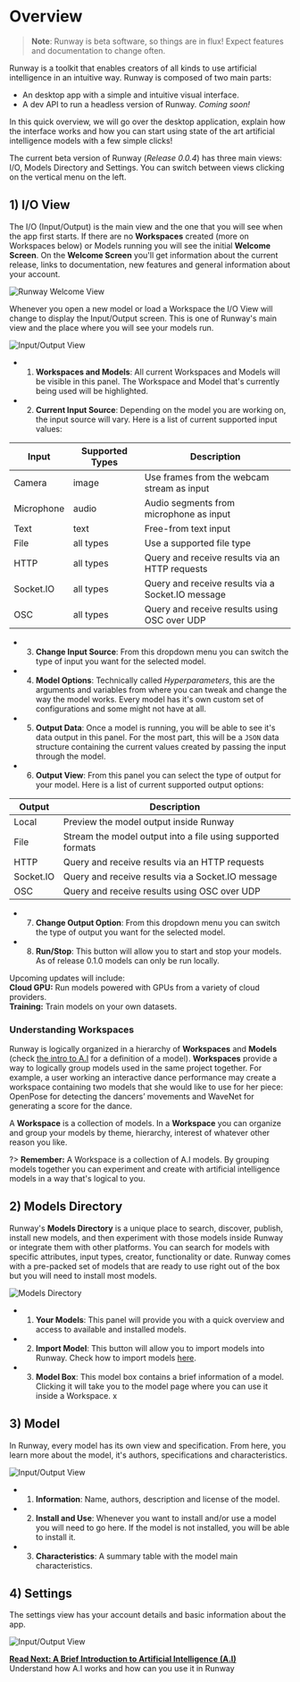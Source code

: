 # Overview

> __Note__: Runway is beta software, so things are in flux! Expect features and documentation to change often.

Runway is a toolkit that enables creators of all kinds to use artificial intelligence in an intuitive way. Runway is composed of two main parts: 
- An desktop app with a simple and intuitive visual interface.
- A dev API to run a headless version of Runway. *Coming soon!*

In this quick overview, we will go over the desktop application, explain how the interface works and how you can start using state of the art artificial intelligence models with a few simple clicks!

The current beta version of Runway (*Release 0.0.4*) has three main views: I/O, Models Directory and Settings. You can switch between views clicking on the vertical menu on the left.

## 1) I/O View

The I/O (Input/Output) is the main view and the one that you will see when the app first starts. If there are no **Workspaces** created (more on Workspaces below) or Models running you will see the initial **Welcome Screen**. On the **Welcome Screen** you'll get information about the current release, links to documentation, new features and general information about your account.

![Runway Welcome View](https://runway.nyc3.digitaloceanspaces.com/documentation/welcome_view.png)

Whenever you open a new model or load a Workspace the I/O View will change to display the Input/Output screen. This is one of Runway's main view and the place where you will see your models run.

![Input/Output View](https://runway.nyc3.cdn.digitaloceanspaces.com/documentation/io_view_annotated.png)

- 1) **Workspaces and Models**: All current Workspaces and Models will be visible in this panel. The Workspace and Model that's currently being used will be highlighted.
- 2) **Current Input Source**: Depending on the model you are working on, the input source will vary. Here is a list of current supported input values:

| Input      | Supported Types | Description                                       |
|------------|-----------------|---------------------------------------------------|
| Camera     | image           | Use frames from the webcam stream as input        |
| Microphone | audio           | Audio segments from microphone as input           |
| Text       | text            | Free-from text input                              |
| File       | all types       | Use a supported file type                         |
| HTTP       | all types       | Query and receive results via an HTTP requests    |
| Socket.IO  | all types       | Query and receive results via a Socket.IO message |
| OSC        | all types       | Query and receive results using OSC over UDP      |

- 3) **Change Input Source**: From this dropdown menu you can switch the type of input you want for the selected model. 
- 4) **Model Options**: Technically called *Hyperparameters*, this are the arguments and variables from where you can tweak and change the way the model works. Every model has it's own custom set of configurations and some might not have at all.
- 5) **Output Data**: Once a model is running, you will be able to see it's data output in this panel. For the most part, this will be a `JSON` data structure containing the current values created by passing the input through the model.
- 6) **Output View**: From this panel you can select the type of output for your model. Here is a list of current supported output options:

| Output     | Description                                       
|------------|---------------------------------------------------------------------|
| Local      | Preview the model output inside Runway                              |
| File       | Stream the model output into a file using supported formats         |
| HTTP       | Query and receive results via an HTTP requests                      |
| Socket.IO  | Query and receive results via a Socket.IO message                   |
| OSC        | Query and receive results using OSC over UDP                        |

- 7) **Change Output Option**: From this dropdown menu you can switch the type of output you want for the selected model. 
- 8) **Run/Stop**: This button will allow you to start and stop your models. As of release 0.1.0 models can only be run locally.

<p class='note'>
  Upcoming updates will include: <br>
  <b>Cloud GPU:</b> Run models powered with GPUs from a variety of cloud providers. <br>
  <b>Training:</b> Train models on your own datasets. 
</p>

### Understanding Workspaces

Runway is logically organized in a hierarchy of **Workspaces** and **Models** (check [the intro to A.I](intro-to-ai.md) for a definition of a model). **Workspaces** provide a way to logically group models used in the same project together. For example, a user working an interactive dance performance may create a workspace containing two models that she would like to use for her piece: OpenPose for detecting the dancers’ movements and WaveNet for generating a score for the dance.

A **Workspace** is a collection of models. In a **Workspace** you can organize and group your models by theme, hierarchy, interest of whatever other reason you like.

?> **Remember:** A Workspace is a collection of A.I models. By grouping models together you can experiment and create with artificial intelligence models in a way that's logical to you.

## 2) Models Directory

Runway's **Models Directory** is a unique place to search, discover, publish, install new models, and then experiment with those models inside Runway or integrate them with other platforms. You can search for models with specific attributes, input types, creator, functionality or date. Runway comes with a pre-packed set of models that are ready to use right out of the box but you will need to install most models.

![Models Directory](https://runway.nyc3.cdn.digitaloceanspaces.com/documentation/models_directory_annotated.png)

- 1) **Your Models**: This panel will provide you with a quick overview and access to available and installed models.
- 2) **Import Model**: This button will allow you to import models into Runway. Check how to import models [here](importing.md).
- 3) **Model Box**: This model box contains a brief information of a model. Clicking it will take you to the model page where you can use it inside a Workspace.   x

## 3) Model

In Runway, every model has its own view and specification. From here, you learn more about the model, it's authors, specifications and characteristics.

![Input/Output View](https://runway.nyc3.cdn.digitaloceanspaces.com/documentation/model_view.png)

- 1) **Information**: Name, authors, description and license of the model.
- 2) **Install and Use**: Whenever you want to install and/or use a model you will need to go here. If the model is not installed, you will be able to install it.
- 3) **Characteristics**: A summary table with the model main characteristics.

## 4) Settings

The settings view has your account details and basic information about the app.

![Input/Output View](https://runway.nyc3.cdn.digitaloceanspaces.com/documentation/settings_view.png)

<p class='next'>
  <b><a href="/#/intro-to-ai">
   Read Next: A Brief Introduction to Artificial Intelligence (A.I)
  </b></a> 
  <br/> 
  Understand how A.I works and how can you use it in Runway
</p>